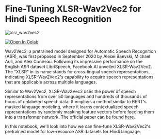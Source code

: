 # Fine-Tuning XLSR-Wav2Vec2 for Hindi Speech Recognition

![xlsr_wav2vec2](https://github.com/gelsonm/XLSR-Wav2Vec2-Hindi/assets/37416550/3ce4060e-929f-4b1e-9043-e1d3e95cffcd)

<a target="_blank" href="https://colab.research.google.com/github/gelsonm/XLSR-Wav2Vec2-Hindi/blob/main/Fine_Tune_XLSR_Wav2Vec2_on_Hindi_ASR_with_Transformers.ipynb">
    <img src="https://colab.research.google.com/assets/colab-badge.svg" alt="Open In Colab"/>
</a>

Wav2Vec2, a pretrained model designed for Automatic Speech Recognition (ASR), was first proposed in September 2020 by Alexei Baevski, Michael Auli, and Alex Conneau. Following its impressive performance on the English ASR dataset LibriSpeech, Facebook AI unveiled XLSR-Wav2Vec2. The "XLSR" in its name stands for cross-lingual speech representations, indicating XLSR-Wav2Vec2's capability to acquire speech representations that are applicable across multiple languages.

Similar to Wav2Vec2, XLSR-Wav2Vec2 uses the power of speech representations from over 50 languages and hundreds of thousands of hours of unlabeled speech data. It employs a method similar to BERT's masked language modeling, where it learns contextualized speech representations by randomly masking feature vectors before feeding them into a transformer network. The official paper can be found [here](https://ai.facebook.com/blog/xls-r-self-supervised-speech-processing-for-128-languages).

In this notebook, we'll look into how we can fine-tune XLSR-Wav2Vec2's pretrained model for low-resource ASR datasets for Hindi language.
